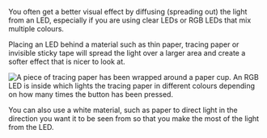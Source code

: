 You often get a better visual effect by diffusing (spreading out) the light from an LED, especially if you are using clear LEDs or RGB LEDs that mix multiple colours.

Placing an LED behind a material such as thin paper, tracing paper or invisible sticky tape will spread the light over a larger area and create a softer effect that is nicer to look at.

![A piece of tracing paper has been wrapped around a paper cup. An RGB LED is inside which lights the tracing paper in different colours depending on how many times the button has been pressed.](images/mood-lamp.gif)

You can also use a white material, such as paper to direct light in the direction you want it to be seen from so that you make the most of the light from the LED. 